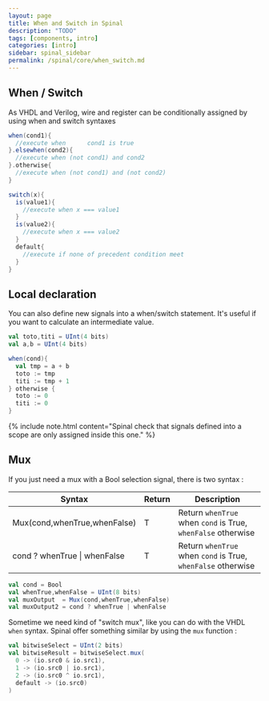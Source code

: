 ```yaml
---
layout: page
title: When and Switch in Spinal
description: "TODO"
tags: [components, intro]
categories: [intro]
sidebar: spinal_sidebar
permalink: /spinal/core/when_switch.md
---
```



## When / Switch
As VHDL and Verilog, wire and register can be conditionally assigned by using when and switch syntaxes

```scala
when(cond1){
  //execute when      cond1 is true
}.elsewhen(cond2){
  //execute when (not cond1) and cond2
}.otherwise{
  //execute when (not cond1) and (not cond2)
}

switch(x){
  is(value1){
    //execute when x === value1
  }
  is(value2){
    //execute when x === value2
  }
  default{
    //execute if none of precedent condition meet
  }
}
```

## Local declaration

You can also define new signals into a when/switch statement. It's useful if you want to calculate an intermediate value.

```scala
val toto,titi = UInt(4 bits)
val a,b = UInt(4 bits)

when(cond){
  val tmp = a + b
  toto := tmp
  titi := tmp + 1
} otherwise {
  toto := 0
  titi := 0
}
```

{% include note.html content="Spinal check that signals defined into a scope are only assigned inside this one." %}

## Mux

If you just need a mux with a Bool selection signal, there is two syntax :

| Syntax | Return | Description |
| ------- | ---- | --- |
| Mux(cond,whenTrue,whenFalse) | T | Return `whenTrue` when `cond` is True, `whenFalse` otherwise |
| cond ? whenTrue \| whenFalse | T | Return `whenTrue` when `cond` is True, `whenFalse` otherwise |


```scala
val cond = Bool
val whenTrue,whenFalse = UInt(8 bits)
val muxOutput  = Mux(cond,whenTrue,whenFalse)
val muxOutput2 = cond ? whenTrue | whenFalse
```

Sometime we need kind of "switch mux", like you can do with the VHDL `when` syntax. Spinal offer something similar by using the `mux` function :

```scala
val bitwiseSelect = UInt(2 bits)
val bitwiseResult = bitwiseSelect.mux(
  0 -> (io.src0 & io.src1),
  1 -> (io.src0 | io.src1),
  2 -> (io.src0 ^ io.src1),
  default -> (io.src0)
)
```
